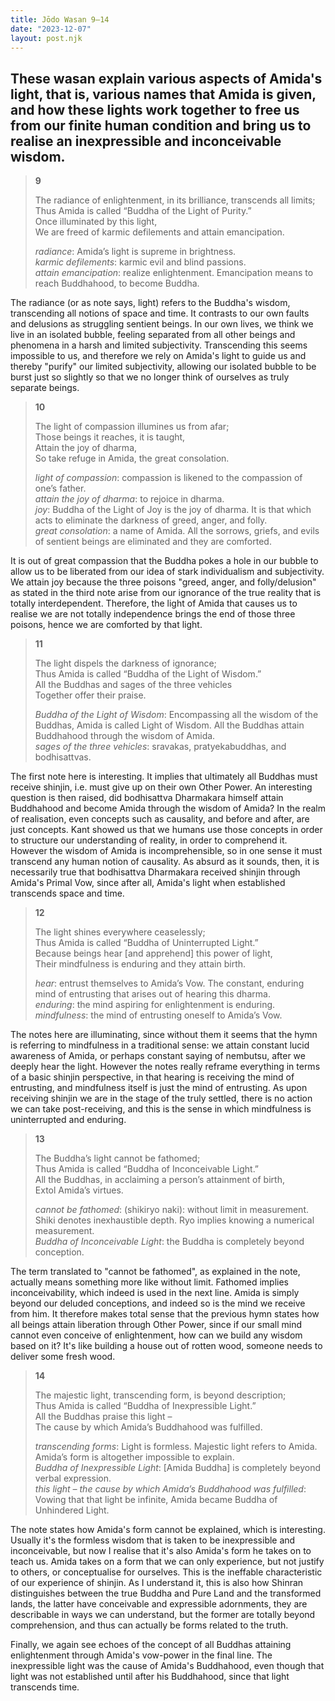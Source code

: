 ```yaml
---
title: Jōdo Wasan 9–14
date: "2023-12-07"
layout: post.njk
---
```


These wasan explain various aspects of Amida's light, that is, various names that Amida is given, and how these lights work together to free us from our finite human condition and bring us to realise an inexpressible and inconceivable wisdom.
---

> **9**  
>   
> The radiance of enlightenment, in its brilliance, transcends all limits;  
> Thus Amida is called “Buddha of the Light of Purity.”  
> Once illuminated by this light,  
> We are freed of karmic defilements and attain emancipation.  
>   
> *radiance*: Amida’s light is supreme in brightness.  
> *karmic defilements*: karmic evil and blind passions.  
> *attain emancipation*: realize enlightenment. Emancipation means to reach Buddhahood, to become Buddha.  

The radiance (or as note says, light) refers to the Buddha's wisdom, transcending all notions of space and time. It contrasts to our own faults and delusions as struggling sentient beings. In our own lives, we think we live in an isolated bubble, feeling separated from all other beings and phenomena in a harsh and limited subjectivity. Transcending this seems impossible to us, and therefore we rely on Amida's light to guide us and thereby "purify" our limited subjectivity, allowing our isolated bubble to be burst just so slightly so that we no longer think of ourselves as truly separate beings.

> **10**  
>   
> The light of compassion illumines us from afar;  
> Those beings it reaches, it is taught,  
> Attain the joy of dharma,  
> So take refuge in Amida, the great consolation.  
>   
> *light of compassion*: compassion is likened to the compassion of one’s father.  
> *attain the joy of dharma*: to rejoice in dharma.  
> *joy*: Buddha of the Light of Joy is the joy of dharma. It is that which acts to eliminate the darkness of greed, anger, and folly.  
> *great consolation*: a name of Amida. All the sorrows, griefs, and evils of sentient beings are eliminated and they are comforted.  

It is out of great compassion that the Buddha pokes a hole in our bubble to allow us to be liberated from our idea of stark individualism and subjectivity. We attain joy because the three poisons "greed, anger, and folly/delusion" as stated in the third note arise from our ignorance of the true reality that is totally interdependent. Therefore, the light of Amida that causes us to realise we are not totally independence brings the end of those three poisons, hence we are comforted by that light.

> **11**  
>   
> The light dispels the darkness of ignorance;  
> Thus Amida is called “Buddha of the Light of Wisdom.”  
> All the Buddhas and sages of the three vehicles  
> Together offer their praise.  
>   
> *Buddha of the Light of Wisdom*: Encompassing all the wisdom of the Buddhas, Amida is called Light of Wisdom. All the Buddhas attain Buddhahood through the wisdom of Amida.  
> *sages of the three vehicles*: sravakas, pratyekabuddhas, and bodhisattvas.  

The first note here is interesting. It implies that ultimately all Buddhas must receive shinjin, i.e. must give up on their own Other Power. An interesting question is then raised, did bodhisattva Dharmakara himself attain Buddhahood and become Amida through the wisdom of Amida? In the realm of realisation, even concepts such as causality, and before and after, are just concepts. Kant showed us that we humans use those concepts in order to structure our understanding of reality, in order to comprehend it. However the wisdom of Amida is incomprehensible, so in one sense it must transcend any human notion of causality. As absurd as it sounds, then, it is necessarily true that bodhisattva Dharmakara received shinjin through Amida's Primal Vow, since after all, Amida's light when established transcends space and time.

> **12**  
>   
> The light shines everywhere ceaselessly;  
> Thus Amida is called “Buddha of Uninterrupted Light.”  
> Because beings hear [and apprehend] this power of light,  
> Their mindfulness is enduring and they attain birth.  
>   
> *hear*: entrust themselves to Amida’s Vow. The constant, enduring mind of entrusting that arises out of hearing this dharma.  
> *enduring*: the mind aspiring for enlightenment is enduring.  
> *mindfulness*: the mind of entrusting oneself to Amida’s Vow.  

The notes here are illuminating, since without them it seems that the hymn is referring to mindfulness in a traditional sense: we attain constant lucid awareness of Amida, or perhaps constant saying of nembutsu, after we deeply hear the light. However the notes really reframe everything in terms of a basic shinjin perspective, in that hearing is receiving the mind of entrusting, and mindfulness itself is just the mind of entrusting. As upon receiving shinjin we are in the stage of the truly settled, there is no action we can take post-receiving, and this is the sense in which mindfulness is uninterrupted and enduring.

> **13**  
>   
> The Buddha’s light cannot be fathomed;  
> Thus Amida is called “Buddha of Inconceivable Light.”  
> All the Buddhas, in acclaiming a person’s attainment of birth,  
> Extol Amida’s virtues.  
>   
> *cannot be fathomed*: (shikiryo naki): without limit in measurement. Shiki denotes inexhaustible depth. Ryo implies knowing a numerical measurement.  
> *Buddha of Inconceivable Light*: the Buddha is completely beyond conception.  

The term translated to "cannot be fathomed", as explained in the note, actually means something more like without limit. Fathomed implies inconceivability, which indeed is used in the next line. Amida is simply beyond our deluded conceptions, and indeed so is the mind we receive from him. It therefore makes total sense that the previous hymn states how all beings attain liberation through Other Power, since if our small mind cannot even conceive of enlightenment, how can we build any wisdom based on it? It's like building a house out of rotten wood, someone needs to deliver some fresh wood.

> **14**  
>   
> The majestic light, transcending form, is beyond description;  
> Thus Amida is called “Buddha of Inexpressible Light.”  
> All the Buddhas praise this light –  
> The cause by which Amida’s Buddhahood was fulfilled.  
>   
> *transcending forms*: Light is formless. Majestic light refers to Amida. Amida’s form is altogether impossible to explain.  
> *Buddha of Inexpressible Light*: [Amida Buddha] is completely beyond verbal expression.  
> *this light – the cause by which Amida’s Buddhahood was fulfilled*: Vowing that that light be infinite, Amida became Buddha of Unhindered Light.  

The note states how Amida's form cannot be explained, which is interesting. Usually it's the formless wisdom that is taken to be inexpressible and inconceivable, but now I realise that it's also Amida's form he takes on to teach us. Amida takes on a form that we can only experience, but not justify to others, or conceptualise for ourselves. This is the ineffable characteristic of our experience of shinjin. As I understand it, this is also how Shinran distinguishes between the true Buddha and Pure Land and the transformed lands, the latter have conceivable and expressible adornments, they are describable in ways we can understand, but the former are totally beyond comprehension, and thus can actually be forms related to the truth.

Finally, we again see echoes of the concept of all Buddhas attaining enlightenment through Amida's vow-power in the final line. The inexpressible light was the cause of Amida's Buddhahood, even though that light was not established until after his Buddhahood, since that light transcends time.
